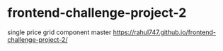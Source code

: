 # frontend-challenge-project-2
single price grid component master
 https://rahul747.github.io/frontend-challenge-project-2/
